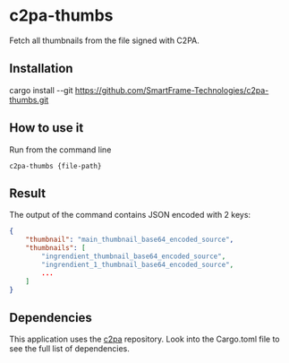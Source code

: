 # c2pa-thumbs
Fetch all thumbnails from the file signed with C2PA.

## Installation

cargo install --git https://github.com/SmartFrame-Technologies/c2pa-thumbs.git

## How to use it

Run from the command line
```shell
c2pa-thumbs {file-path}
```

## Result

The output of the command contains JSON encoded with 2 keys:
```json
{
    "thumbnail": "main_thumbnail_base64_encoded_source",
    "thumbnails": [
        "ingrendient_thumbnail_base64_encoded_source",
        "ingrendient_1_thumbnail_base64_encoded_source",
        ...
    ]
}
```

## Dependencies

This application uses the [c2pa](https://github.com/contentauth/c2pa-rs) repository. 
Look into the Cargo.toml file to see the full list of dependencies.
